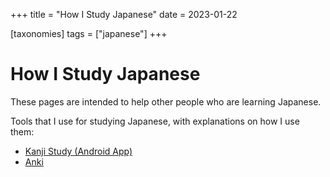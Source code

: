 +++
title = "How I Study Japanese"
date = 2023-01-22

[taxonomies]
tags = ["japanese"]
+++

# How I Study Japanese

These pages are intended to help other people who are learning Japanese.

Tools that I use for studying Japanese, with explanations on how I use them:

- [Kanji Study (Android App)](@/blog/kanji-study/index.md)
- [Anki](@/blog/anki-for-japanese/index.md)
